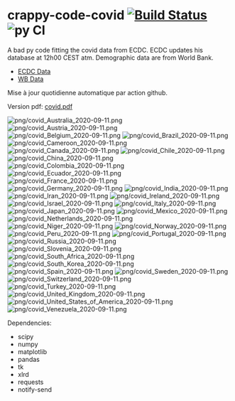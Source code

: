 # crappy-code-covid [![Build Status](https://cloud.drone.io/api/badges/a-lemonnier/crappy-code-covid/status.svg)](https://cloud.drone.io/a-lemonnier/crappy-code-covid) ![py CI](https://github.com/a-lemonnier/crappy-code-covid/workflows/py%20CI/badge.svg)
 
A bad py code fitting the covid data from ECDC. ECDC updates his database at 12h00 CEST atm. Demographic data are from World Bank.
 
- [ECDC Data](https://www.ecdc.europa.eu/en/publications-data/download-todays-data-geographic-distribution-covid-19-cases-worldwide)
- [WB Data](https://data.worldbank.org/indicator/sp.pop.totl)
 
 
Mise à jour quotidienne automatique par action github.
 
Version pdf: [covid.pdf](https://github.com/a-lemonnier/crappy-code-covid/raw/master/covid.pdf)
 
![png/covid_Australia_2020-09-11.png](png/covid_Australia_2020-09-11.png)
![png/covid_Austria_2020-09-11.png](png/covid_Austria_2020-09-11.png)
![png/covid_Belgium_2020-09-11.png](png/covid_Belgium_2020-09-11.png)
![png/covid_Brazil_2020-09-11.png](png/covid_Brazil_2020-09-11.png)
![png/covid_Cameroon_2020-09-11.png](png/covid_Cameroon_2020-09-11.png)
![png/covid_Canada_2020-09-11.png](png/covid_Canada_2020-09-11.png)
![png/covid_Chile_2020-09-11.png](png/covid_Chile_2020-09-11.png)
![png/covid_China_2020-09-11.png](png/covid_China_2020-09-11.png)
![png/covid_Colombia_2020-09-11.png](png/covid_Colombia_2020-09-11.png)
![png/covid_Ecuador_2020-09-11.png](png/covid_Ecuador_2020-09-11.png)
![png/covid_France_2020-09-11.png](png/covid_France_2020-09-11.png)
![png/covid_Germany_2020-09-11.png](png/covid_Germany_2020-09-11.png)
![png/covid_India_2020-09-11.png](png/covid_India_2020-09-11.png)
![png/covid_Iran_2020-09-11.png](png/covid_Iran_2020-09-11.png)
![png/covid_Ireland_2020-09-11.png](png/covid_Ireland_2020-09-11.png)
![png/covid_Israel_2020-09-11.png](png/covid_Israel_2020-09-11.png)
![png/covid_Italy_2020-09-11.png](png/covid_Italy_2020-09-11.png)
![png/covid_Japan_2020-09-11.png](png/covid_Japan_2020-09-11.png)
![png/covid_Mexico_2020-09-11.png](png/covid_Mexico_2020-09-11.png)
![png/covid_Netherlands_2020-09-11.png](png/covid_Netherlands_2020-09-11.png)
![png/covid_Niger_2020-09-11.png](png/covid_Niger_2020-09-11.png)
![png/covid_Norway_2020-09-11.png](png/covid_Norway_2020-09-11.png)
![png/covid_Peru_2020-09-11.png](png/covid_Peru_2020-09-11.png)
![png/covid_Portugal_2020-09-11.png](png/covid_Portugal_2020-09-11.png)
![png/covid_Russia_2020-09-11.png](png/covid_Russia_2020-09-11.png)
![png/covid_Slovenia_2020-09-11.png](png/covid_Slovenia_2020-09-11.png)
![png/covid_South_Africa_2020-09-11.png](png/covid_South_Africa_2020-09-11.png)
![png/covid_South_Korea_2020-09-11.png](png/covid_South_Korea_2020-09-11.png)
![png/covid_Spain_2020-09-11.png](png/covid_Spain_2020-09-11.png)
![png/covid_Sweden_2020-09-11.png](png/covid_Sweden_2020-09-11.png)
![png/covid_Switzerland_2020-09-11.png](png/covid_Switzerland_2020-09-11.png)
![png/covid_Turkey_2020-09-11.png](png/covid_Turkey_2020-09-11.png)
![png/covid_United_Kingdom_2020-09-11.png](png/covid_United_Kingdom_2020-09-11.png)
![png/covid_United_States_of_America_2020-09-11.png](png/covid_United_States_of_America_2020-09-11.png)
![png/covid_Venezuela_2020-09-11.png](png/covid_Venezuela_2020-09-11.png)
 
Dependencies:
- scipy
- numpy
- matplotlib
- pandas
- tk
- xlrd
- requests
- notify-send
